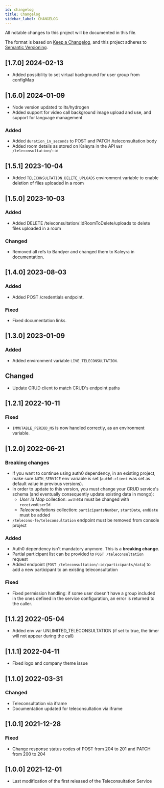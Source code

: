 ```yaml
---
id: changelog
title: Changelog
sidebar_label: CHANGELOG
---
```




All notable changes to this project will be documented in this file.

The format is based on [Keep a Changelog](https://keepachangelog.com/en/1.0.0/),
and this project adheres to [Semantic Versioning](https://semver.org/spec/v2.0.0.html).

## [1.7.0] 2024-02-13

- Added possibility to set virtual background for user group from configMap

## [1.6.0] 2024-01-09

- Node version updated to lts/hydrogen
- Added support for video call background image upload and use, and support for language management

### Added

- Added `duration_in_seconds` to POST and PATCH /teleconsultation body
- Added room details as stored on Kaleyra in the API `GET /teleconsultation/:id`

## [1.5.1] 2023-10-04

- Added `TELECONSULTATION_DELETE_UPLOADS` environment variable to enable deletion of files uploaded in a room

## [1.5.0] 2023-10-03

### Added

- Added DELETE /teleconsultation/:idRoomToDelete/uploads to delete files uploaded in a room

### Changed

- Removed all refs to Bandyer and changed them to Kaleyra in documentation.

## [1.4.0] 2023-08-03

### Added

- Added POST /credentials endpoint.

### Fixed

- Fixed documentation links.

## [1.3.0] 2023-01-09

### Added

- Added environment variable `LIVE_TELECONSULTATION`.

## Changed

- Update CRUD client to match CRUD's endpoint paths

## [1.2.1] 2022-10-11

### Fixed

- `IMMUTABLE_PERIOD_MS` is now handled correctly, as an environment variable.

## [1.2.0] 2022-06-21

### Breaking changes

- If you want to continue using auth0 dependency, in an existing project, make sure `AUTH_SERVICE` env variable is set (`auth0-client` was set as default value in previous versions).
- In order to update to this version, you must change your CRUD service's schema (and eventually consequently update existing data in mongo):
  - _User Id Map_ collection: `auth0Id` must be changed with `receivedUserId`
  - _Teleconsultations_ collection: `participantsNumber`,  `startDate`, `endDate` must be added
- `/telecons-fe/teleconsultation` endpoint must be removed from console project

### Added

- Auth0 dependency isn't mandatory anymore. This is a **breaking change**. 
- Partial participant list can be provided to `POST /teleconsultation` request
- Added endpoint (`POST /teleconsultation/:id/participants/data`) to add a new participant to an existing teleconsultation 

### Fixed

- Fixed permission handling: if some user doesn't have a group included in the ones defined in the service configuration, an error is returned to the caller.

## [1.1.2] 2022-05-04

- Added env var UNLIMITED_TELECONSULTATION (if set to true, the timer will not appear during the call)

## [1.1.1] 2022-04-11

- Fixed logo and company theme issue

## [1.1.0] 2022-03-31

### Changed

- Teleconsultation via iframe
- Documentation updated for teleconsultation via iframe

## [1.0.1] 2021-12-28

### Fixed

- Change response status codes of POST from 204 to 201 and PATCH from 200 to 204

## [1.0.0] 2021-12-01

- Last modification of the first released of the Teleconsultation Service
